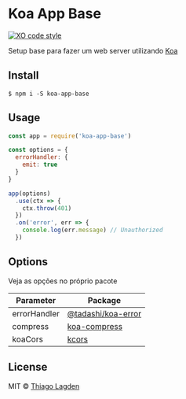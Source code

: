 # Koa App Base

[![XO code style][xo-img]][xo]


[xo-img]:        https://img.shields.io/badge/code_style-XO-5ed9c7.svg
[xo]:            https://github.com/sindresorhus/xo

Setup base para fazer um web server utilizando [Koa](https://github.com/koajs/koa)

## Install

```
$ npm i -S koa-app-base
```


## Usage

```js
const app = require('koa-app-base')

const options = {
  errorHandler: {
    emit: true
  }
}

app(options)
  .use(ctx => {
    ctx.throw(401)
  })
  .on('error', err => {
    console.log(err.message) // Unauthorized
  })
```


## Options

Veja as opções no próprio pacote

Parameter    | Package
-----------  | --------------------
errorHandler | [@tadashi/koa-error](https://github.com/lagden/koa-error)
compress     | [koa-compress](https://github.com/koajs/compress)
koaCors      | [kcors](https://github.com/koajs/cors)


## License

MIT © [Thiago Lagden](http://lagden.in)

